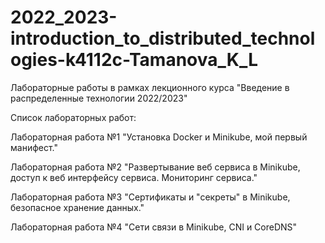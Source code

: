 # 2022_2023-introduction_to_distributed_technologies-k4112c-Tamanova_K_L
Лабораторные работы в рамках лекционного курса "Введение в распределенные технологии 2022/2023"

Список лабораторных работ:

Лабораторная работа №1 "Установка Docker и Minikube, мой первый манифест."

Лабораторная работа №2 "Развертывание веб сервиса в Minikube, доступ к веб интерфейсу сервиса. Мониторинг сервиса."

Лабораторная работа №3 "Сертификаты и "секреты" в Minikube, безопасное хранение данных."

Лабораторная работа №4 "Сети связи в Minikube, CNI и CoreDNS"
